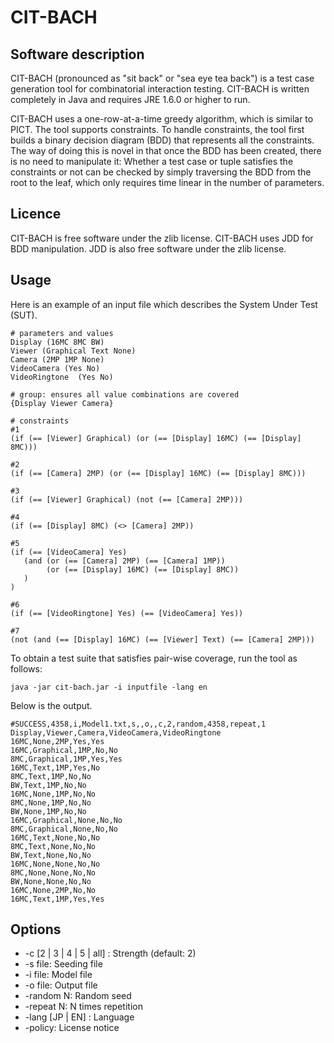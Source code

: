 # CIT-BACH

## Software description
CIT-BACH (pronounced as "sit back" or "sea eye tea back") is a test case generation tool for combinatorial interaction testing. CIT-BACH is written completely in Java and requires JRE 1.6.0 or higher to run.

CIT-BACH uses a one-row-at-a-time greedy algorithm, which is similar to PICT. The tool supports constraints. To handle constraints, the tool first builds a binary decision diagram (BDD) that represents all the constraints. The way of doing this is novel in that once the BDD has been created, there is no need to manipulate it: Whether a test case or tuple satisfies the constraints or not can be checked by simply traversing the BDD from the root to the leaf, which only requires time linear in the number of parameters.

## Licence
CIT-BACH is free software under the zlib license. CIT-BACH uses JDD for BDD manipulation. JDD is also free software under the zlib license.

## Usage
Here is an example of an input file which describes the System Under Test (SUT).

```
# parameters and values
Display (16MC 8MC BW)
Viewer (Graphical Text None)
Camera (2MP 1MP None)
VideoCamera (Yes No)
VideoRingtone  (Yes No)

# group: ensures all value combinations are covered 
{Display Viewer Camera}

# constraints
#1
(if (== [Viewer] Graphical) (or (== [Display] 16MC) (== [Display] 8MC)))

#2
(if (== [Camera] 2MP) (or (== [Display] 16MC) (== [Display] 8MC)))

#3
(if (== [Viewer] Graphical) (not (== [Camera] 2MP)))

#4
(if (== [Display] 8MC) (<> [Camera] 2MP))

#5
(if (== [VideoCamera] Yes) 
   (and (or (== [Camera] 2MP) (== [Camera] 1MP))  
        (or (== [Display] 16MC) (== [Display] 8MC))
   )
)

#6
(if (== [VideoRingtone] Yes) (== [VideoCamera] Yes))

#7
(not (and (== [Display] 16MC) (== [Viewer] Text) (== [Camera] 2MP)))
```

To obtain a test suite that satisfies pair-wise coverage, run the tool as follows:

```
java -jar cit-bach.jar -i inputfile -lang en
```
Below is the output.

```
#SUCCESS,4358,i,Model1.txt,s,,o,,c,2,random,4358,repeat,1
Display,Viewer,Camera,VideoCamera,VideoRingtone
16MC,None,2MP,Yes,Yes
16MC,Graphical,1MP,No,No
8MC,Graphical,1MP,Yes,Yes
16MC,Text,1MP,Yes,No
8MC,Text,1MP,No,No
BW,Text,1MP,No,No
16MC,None,1MP,No,No
8MC,None,1MP,No,No
BW,None,1MP,No,No
16MC,Graphical,None,No,No
8MC,Graphical,None,No,No
16MC,Text,None,No,No
8MC,Text,None,No,No
BW,Text,None,No,No
16MC,None,None,No,No
8MC,None,None,No,No
BW,None,None,No,No
16MC,None,2MP,No,No
16MC,Text,1MP,Yes,Yes
```

## Options
- -c [2 | 3 | 4 | 5 | all] : Strength (default: 2)
- -s file: Seeding file
- -i file: Model file
- -o file: Output file
- -random N: Random seed
- -repeat N: N times repetition
- -lang [JP | EN] : Language
- -policy: License notice
